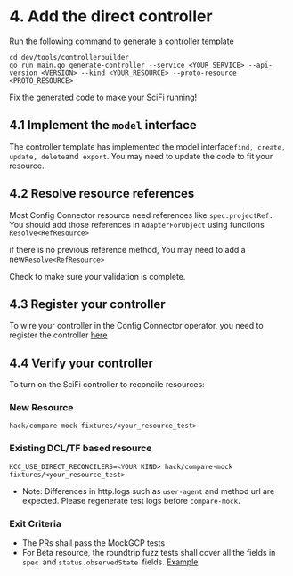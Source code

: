 # 4. Add the direct controller

Run the following command to generate a controller template 

```
cd dev/tools/controllerbuilder
go run main.go generate-controller --service <YOUR_SERVICE> --api-version <VERSION> --kind <YOUR_RESOURCE> --proto-resource <PROTO_RESOURCE>
```

Fix the generated code to make your SciFi running!

## 4.1 Implement the `model` interface

The controller template has implemented the model interface` find, create, update, delete `and` export`. You may need to update the code to fit your resource.


## 4.2 Resolve resource references

Most Config Connector resource need references like `spec.projectRef. `You should add those references in `AdapterForObject` using functions `Resolve<RefResource>`

if there is no previous reference method, You may need to add a new` Resolve<RefResource> `

Check  to make sure your validation is complete.


## 4.3 Register your controller

To wire your controller in the Config Connector operator, you need to register the controller [here](https://github.com/GoogleCloudPlatform/k8s-config-connector/blob/master/pkg/controller/direct/register/register.go)


## 4.4 Verify your controller

To turn on the SciFi controller to reconcile resources:


### New Resource

```
hack/compare-mock fixtures/<your_resource_test>
```

### Existing DCL/TF based resource

```
KCC_USE_DIRECT_RECONCILERS=<YOUR KIND> hack/compare-mock fixtures/<your_resource_test>
```

 * Note: Differences in http.logs such as `user-agent` and method url are expected. Please regenerate test logs before `compare-mock`.

### Exit Criteria

* The PRs shall pass the MockGCP tests
* For Beta resource, the roundtrip fuzz tests shall cover all the fields in `spec `and `status.observedState `fields. [Example](https://github.com/GoogleCloudPlatform/k8s-config-connector/blob/f313b00c52f09c4a52a2eb5fe2c15fa4b30a05fd/pkg/controller/direct/discoveryengine/fuzzers.go#L26-L47)
